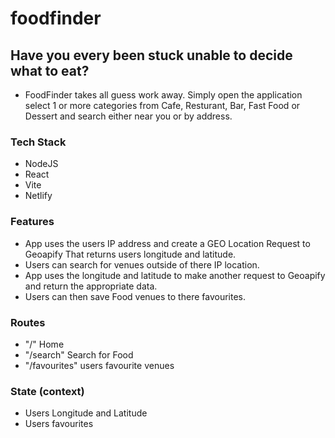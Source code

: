 # foodfinder

## Have you every been stuck unable to decide what to eat?
- FoodFinder takes all guess work away. Simply open the application select 1 or more categories from Cafe, Resturant, Bar, Fast Food or Dessert and search either near you or by address.

### Tech Stack
- NodeJS
- React
- Vite
- Netlify

### Features
- App uses the users IP address and create a GEO Location Request to Geoapify That returns users longitude and latitude.
- Users can search for venues outside of there IP location.
- App uses the longitude and latitude to make another request to Geoapify and return the appropriate data.
- Users can then save Food venues to there favourites.

### Routes
- "/" Home
- "/search" Search for Food
- "/favourites" users favourite venues

### State (context) 
- Users Longitude and Latitude
- Users favourites
